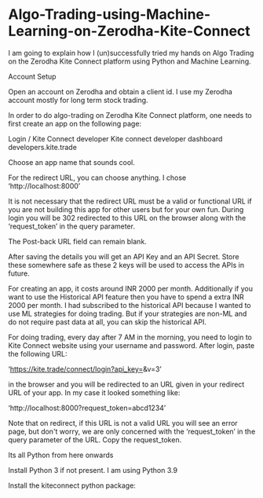 # Algo-Trading-using-Machine-Learning-on-Zerodha-Kite-Connect

I am going to explain how I (un)successfully tried my hands on Algo Trading on the Zerodha Kite Connect platform using Python and Machine Learning.

Account Setup

Open an account on Zerodha and obtain a client id. I use my Zerodha account mostly for long term stock trading.

In order to do algo-trading on Zerodha Kite Connect platform, one needs to first create an app on the following page:

Login / Kite Connect developer
Kite connect developer dashboard
developers.kite.trade

Choose an app name that sounds cool.

For the redirect URL, you can choose anything. I chose ‘http://localhost:8000’

It is not necessary that the redirect URL must be a valid or functional URL if you are not building this app for other users but for your own fun. During login you will be 302 redirected to this URL on the browser along with the ‘request_token’ in the query parameter.

The Post-back URL field can remain blank.

After saving the details you will get an API Key and an API Secret. Store these somewhere safe as these 2 keys will be used to access the APIs in future.

For creating an app, it costs around INR 2000 per month. Additionally if you want to use the Historical API feature then you have to spend a extra INR 2000 per month. I had subscribed to the historical API because I wanted to use ML strategies for doing trading. But if your strategies are non-ML and do not require past data at all, you can skip the historical API.

For doing trading, every day after 7 AM in the morning, you need to login to Kite Connect website using your username and password. After login, paste the following URL:

‘https://kite.trade/connect/login?api_key=<YOUR API KEY>&v=3’

in the browser and you will be redirected to an URL given in your redirect URL of your app. In my case it looked something like:

‘http://localhost:8000?request_token=abcd1234’

Note that on redirect, if this URL is not a valid URL you will see an error page, but don't worry, we are only concerned with the ‘request_token’ in the query parameter of the URL. Copy the request_token.

Its all Python from here onwards

Install Python 3 if not present. I am using Python 3.9

Install the kiteconnect python package:
